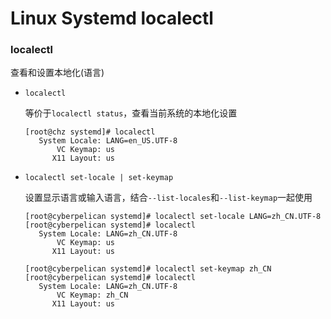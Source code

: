 # Linux Systemd localectl

### localectl

查看和设置本地化(语言)

- `localectl`

  等价于`localectl status`，查看当前系统的本地化设置

  ```
  [root@chz systemd]# localectl 
     System Locale: LANG=en_US.UTF-8
         VC Keymap: us
        X11 Layout: us
  ```

- `localectl set-locale | set-keymap`

  设置显示语言或输入语言，结合`--list-locales`和`--list-keymap`一起使用

  ```
  [root@cyberpelican systemd]# localectl set-locale LANG=zh_CN.UTF-8
  [root@cyberpelican systemd]# localectl
     System Locale: LANG=zh_CN.UTF-8
         VC Keymap: us
        X11 Layout: us
        
  [root@cyberpelican systemd]# localectl set-keymap zh_CN
  [root@cyberpelican systemd]# localectl
     System Locale: LANG=zh_CN.UTF-8
         VC Keymap: zh_CN
        X11 Layout: us
  ```
